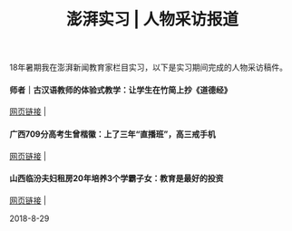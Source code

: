 ﻿---
layout: post
title: 澎湃实习 | 人物采访报道
---
18年暑期我在澎湃新闻教育家栏目实习，以下是实习期间完成的人物采访稿件。

<!--more-->

#### 师者｜古汉语教师的体验式教学：让学生在竹简上抄《道德经》

[网页链接](https://www.thepaper.cn/newsDetail_forward_2224745) |

#### 广西709分高考生曾楷徽：上了三年“直播班”，高三戒手机

[网页链接](https://www.thepaper.cn/newsDetail_forward_2252122) |

#### 山西临汾夫妇租房20年培养3个学霸子女：教育是最好的投资

[网页链接](https://www.thepaper.cn/newsDetail_forward_2356601) |

2018-8-29
